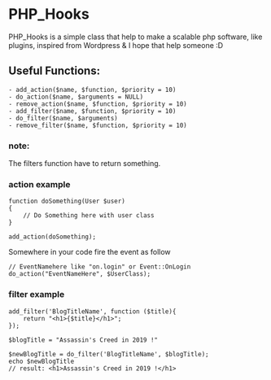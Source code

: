 # PHP_Hooks
PHP_Hooks is a simple class that help to make a scalable php software, like plugins,
inspired from Wordpress & I hope that help someone :D

## Useful Functions:
```
- add_action($name, $function, $priority = 10)
- do_action($name, $arguments = NULL)
- remove_action($name, $function, $priority = 10)
- add_filter($name, $function, $priority = 10)
- do_filter($name, $arguments)
- remove_filter($name, $function, $priority = 10)
```

### note:
The filters function have to return something.

### action example
```
function doSomething(User $user)
{
    // Do Something here with user class
}

add_action(doSomething);
```

Somewhere in your code fire the event as follow
```
// EventNamehere like "on.login" or Event::OnLogin
do_action("EventNameHere", $UserClass);
```
### filter example
```
add_filter('BlogTitleName', function ($title){
    return "<h1>{$title}</h1>";
});
```

```
$blogTitle = "Assassin's Creed in 2019 !"

$newBlogTitle = do_filter('BlogTitleName', $blogTitle);
echo $newBlogTitle
// result: <h1>Assassin's Creed in 2019 !</h1>
```

